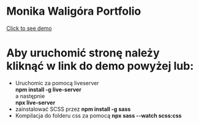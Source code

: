 # Monika Waligóra Portfolio

<a href="https://madamemeduse.github.io/MonikaWaligora-Portfolio/">Click to see demo</a>

# Aby uruchomić stronę należy kliknąć w link do demo powyżej lub:

- Uruchomic za pomocą liveserver  
  **npm install -g live-server**  
  a następnie  
  **npx live-server**
- zainstalować SCSS przez **npm install -g sass**
- Kompilacja do folderu css za pomocą **npx sass --watch scss:css**
